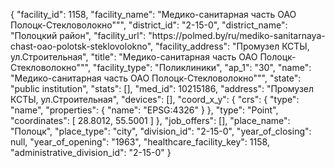{
    "facility_id": 1158,
    "facility_name": "Медико-санитарная часть ОАО Полоцк-Стекловолокно\"\"",
    "district_id": "2-15-0",
    "district_name": "Полоцкий район",
    "facility_url": "https:\/\/polmed.by\/ru\/mediko-sanitarnaya-chast-oao-polotsk-steklovolokno",
    "facility_address": "Промузел КСТЫ, ул.Строительная",
    "title": "Медико-санитарная часть ОАО Полоцк-Стекловолокно\"\"",
    "facility_type": "Поликлиники",
    "ap_1": "30",
    "name": "Медико-санитарная часть ОАО Полоцк-Стекловолокно\"\"",
    "state": "public institution",
    "stats": [],
    "med_id": 10215186,
    "address": "Промузел КСТЫ, ул.Строительная",
    "devices": [],
    "coord_x_y": {
        "crs": {
            "type": "name",
            "properties": {
                "name": "EPSG:4326"
            }
        },
        "type": "Point",
        "coordinates": [
            28.8012,
            55.5001
        ]
    },
    "job_offers": [],
    "place_name": "Полоцк",
    "place_type": "city",
    "division_id": "2-15-0",
    "year_of_closing": null,
    "year_of_opening": "1963",
    "healthcare_facility_key": 1158,
    "administrative_division_id": "2-15-0"
}